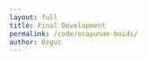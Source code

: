 ```yaml
---
layout: full
title: Final Development
permalink: /code/ocapunam-boids/
author: Ozguc
---
```

<script deferred type="module">

import * as T from '../lib/module.js'
import BoidsRenderer from '../ocapunam/BoidsRenderer.js'

let time = 0

function update(dt) {
     time += dt
}

let boids = new BoidsRenderer({
	boidCount: 100,
	update: (dt) => update(dt),
})

boids.init()

</script>

